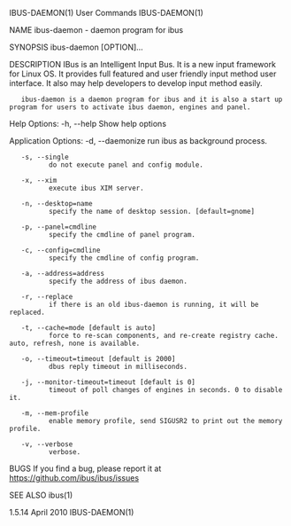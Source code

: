 IBUS-DAEMON(1)                                                     User Commands                                                    IBUS-DAEMON(1)

NAME
       ibus-daemon - daemon program for ibus

SYNOPSIS
       ibus-daemon [OPTION]...

DESCRIPTION
       IBus  is  an Intelligent Input Bus. It is a new input framework for Linux OS. It provides full featured and user friendly input method user
       interface.  It also may help developers to develop input method easily.

       ibus-daemon is a daemon program for ibus and it is also a start up program for users to activate ibus daemon, engines and panel.

   Help Options:
       -h, --help
              Show help options

   Application Options:
       -d, --daemonize
              run ibus as background process.

       -s, --single
              do not execute panel and config module.

       -x, --xim
              execute ibus XIM server.

       -n, --desktop=name
              specify the name of desktop session. [default=gnome]

       -p, --panel=cmdline
              specify the cmdline of panel program.

       -c, --config=cmdline
              specify the cmdline of config program.

       -a, --address=address
              specify the address of ibus daemon.

       -r, --replace
              if there is an old ibus-daemon is running, it will be replaced.

       -t, --cache=mode [default is auto]
              force to re-scan components, and re-create registry cache.  auto, refresh, none is available.

       -o, --timeout=timeout [default is 2000]
              dbus reply timeout in milliseconds.

       -j, --monitor-timeout=timeout [default is 0]
              timeout of poll changes of engines in seconds. 0 to disable it.

       -m, --mem-profile
              enable memory profile, send SIGUSR2 to print out the memory profile.

       -v, --verbose
              verbose.

BUGS
       If you find a bug, please report it at https://github.com/ibus/ibus/issues

SEE ALSO
       ibus(1)

1.5.14                                                              April 2010                                                      IBUS-DAEMON(1)
